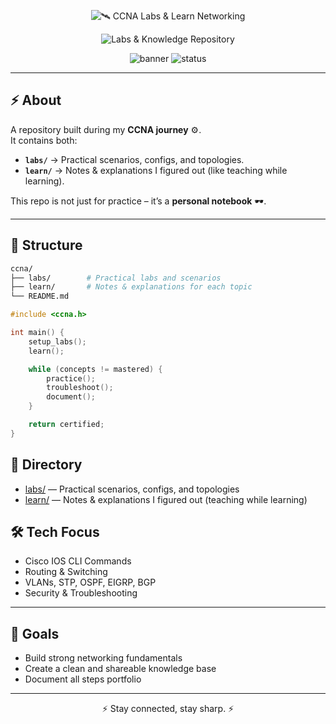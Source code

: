 <div align="center">

<!-- Header: big, hacker-style typing, no pause, no loop (stays) -->
<p align="center">
  <img
    src="https://readme-typing-svg.demolab.com?font=Press+Start+2P&size=22&duration=3000&pause=0&repeat=false&color=60A3BC&center=true&vCenter=true&width=1100&lines=%F0%9F%9B%A8%EF%B8%8F+CCNA+Labs+%26+Learn+Networking&cursor=%E2%96%88"
    alt="🛰️ CCNA Labs & Learn Networking"
  />
</p>

<!-- Subline: pixel font, smaller size; types once and stays -->
<p align="center">
  <img
    src="https://readme-typing-svg.demolab.com?font=Press+Start+2P&size=14&duration=1500&pause=0&repeat=false&color=9aa0a6&center=true&vCenter=true&width=1100&lines=Labs+%26+Knowledge+Repository&cursor=%E2%96%88"
    alt="Labs & Knowledge Repository"
  />
</p>


![banner](https://img.shields.io/badge/CCNA-Labs%20%26%20Learn-black?style=for-the-badge&logo=cisco&logoColor=white)
![status](https://img.shields.io/badge/Status-In%20Progress-007acc?style=for-the-badge)

</div>

---

## ⚡ About
A repository built during my **CCNA journey** ⚙️.  
It contains both:
- **`labs/`** → Practical scenarios, configs, and topologies.  
- **`learn/`** → Notes & explanations I figured out (like teaching while learning).  

This repo is not just for practice – it’s a **personal notebook** 🕶️.

---

## 📂 Structure
```bash
ccna/
├── labs/        # Practical labs and scenarios
├── learn/       # Notes & explanations for each topic
└── README.md
```

```c
#include <ccna.h>

int main() {
    setup_labs();
    learn();

    while (concepts != mastered) {
        practice();
        troubleshoot();
        document();
    }

    return certified;
}
```

## 📂 Directory
- [labs/](labs/) — Practical scenarios, configs, and topologies
- [learn/](learn/) — Notes & explanations I figured out (teaching while learning)

## 🛠️ Tech Focus
- Cisco IOS CLI Commands  
- Routing & Switching  
- VLANs, STP, OSPF, EIGRP, BGP  
- Security & Troubleshooting  

---

## 🎯 Goals
- Build strong networking fundamentals  
- Create a clean and shareable knowledge base  
- Document all steps portfolio  

---

<div align="center">

⚡ Stay connected, stay sharp. ⚡  

</div>
